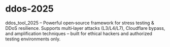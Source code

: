 # ddos-2025
ddos_tool_2025 – Powerful open‑source framework for stress testing &amp; DDoS resilience. Supports multi‑layer attacks (L3/L4/L7), Cloudflare bypass, and amplification techniques – built for ethical hackers and authorized testing environments only.
